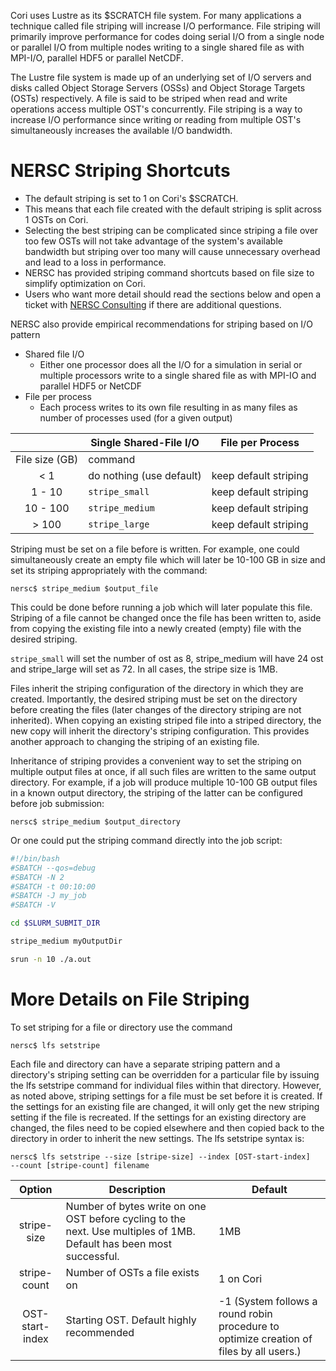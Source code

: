 Cori uses Lustre as its $SCRATCH file system. For many applications a technique
called file striping will increase I/O performance. File striping will
primarily improve performance for codes doing serial I/O from a single node or
parallel I/O from multiple nodes writing to a single shared file as with
MPI-I/O, parallel HDF5 or parallel NetCDF.

The Lustre file system is made up of an underlying set of I/O servers
and disks called Object Storage Servers (OSSs) and Object Storage
Targets (OSTs) respectively. A file is said to be striped when read
and write operations access multiple OST's concurrently. File striping
is a way to increase I/O performance since writing or reading from
multiple OST's simultaneously increases the available I/O bandwidth.

# NERSC Striping Shortcuts

*    The default striping is set to  1 on Cori's $SCRATCH.
*    This means that each file created with the default striping is split
     across 1 OSTs on Cori.
*    Selecting the best striping can be complicated since striping a file over
     too few OSTs will not take advantage of the system's available bandwidth
     but striping over too many will cause unnecessary overhead and lead to a
     loss in performance.
*    NERSC has provided striping command shortcuts based on file size to
     simplify optimization on Cori.
*    Users who want more detail should read the sections below and open a
     ticket with [NERSC Consulting](https://help.nersc.gov) if there are
     additional questions.

NERSC also provide empirical recommendations for striping based on I/O pattern

*    Shared file I/O
     *    Either one processor does all the I/O for a simulation in serial
    or multiple processors write to a single shared file as with
    MPI-IO and parallel HDF5 or NetCDF
*    File per process
     *    Each process writes to its own file resulting in as many files as
    number of processes used (for a given output)

|                | Single Shared-File I/O   | File per Process     |
|:--------------:|--------------------------|----------------------|
| File size (GB) | command                  | 		           |
| &lt; 1         | do nothing (use default) | keep default striping|
| 1 - 10         | `stripe_small`           | keep default striping|
| 10 - 100       | `stripe_medium`          | keep default striping|
| &gt; 100       | `stripe_large`           | keep default striping|



Striping must be set on a file before is written. For example, one
could simultaneously create an empty file which will later be 10-100
GB in size and set its striping appropriately with the command:

```shell
nersc$ stripe_medium $output_file
```

This could be done before running a job which will later populate this
file. Striping of a file cannot be changed once the file has been
written to, aside from copying the existing file into a newly created
(empty) file with the desired striping.

`stripe_small` will set the number of ost as 8, stripe_medium will
have 24 ost and stripe_large will set as 72. In all cases, the stripe
size is 1MB.

Files inherit the striping configuration of the directory in which
they are created. Importantly, the desired striping must be set on the
directory before creating the files (later changes of the directory
striping are not inherited). When copying an existing striped file
into a striped directory, the new copy will inherit the directory's
striping configuration. This provides another approach to changing the
striping of an existing file.

Inheritance of striping provides a convenient way to set the striping
on multiple output files at once, if all such files are written to the
same output directory. For example, if a job will produce multiple
10-100 GB output files in a known output directory, the striping of
the latter can be configured before job submission:

```shell
nersc$ stripe_medium $output_directory
```

Or one could put the striping command directly into the job script:

```bash
#!/bin/bash
#SBATCH --qos=debug
#SBATCH -N 2
#SBATCH -t 00:10:00
#SBATCH -J my_job
#SBATCH -V

cd $SLURM_SUBMIT_DIR

stripe_medium myOutputDir

srun -n 10 ./a.out
```

# More Details on File Striping

To set striping for a file or directory use the command

```shell
nersc$ lfs setstripe
```

Each file and directory can have a separate striping pattern and a directory's
striping setting can be overridden for a particular file by issuing the lfs
setstripe command for individual files within that directory. However,
as noted above, striping settings for a file must be set before it is created.
If the settings for an existing file are changed, it will only get the new striping
setting if the file is recreated. If the settings for an existing directory are changed,
the files need to be copied elsewhere and then copied back to the directory in
order to inherit the new settings. The lfs setstripe syntax is:

```shell
nersc$ lfs setstripe --size [stripe-size] --index [OST-start-index]
--count [stripe-count] filename
```

| Option         | Description              | Default              |
|:--------------:|--------------------------|----------------------|
| stripe-size    | Number of bytes write on one OST before cycling to the next. Use multiples of 1MB. Default has been most successful. |1MB|
| stripe-count   | Number of OSTs a file exists on|1 on Cori|
| OST-start-index| Starting OST. Default highly recommended| -1 (System follows a round robin procedure to optimize creation of files by all users.)|
